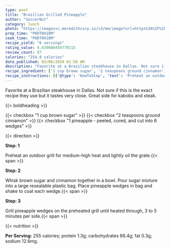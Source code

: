 ```yaml
---
type: post
title: "Brazilian Grilled Pineapple"
author: "SoccerNut"
category: lunch
photo: "https://imagesvc.meredithcorp.io/v3/mm/image?url=https%3A%2F%2Fimages.media-allrecipes.com%2Fuserphotos%2F1095615.jpg"
prep_time: "P0DT0H10M"
cook_time: "P0DT0H10M"
recipe_yield: "6 servings"
rating_value: 4.839080459770115
review_count: 87
calories: "254.8 calories"
date_published: 03/06/2020 01:50 AM
description: "Favorite at a Brazilian steakhouse in Dallas. Not sure if this is the exact recipe they use but it tastes very close. Great side for kabobs and steak."
recipe_ingredient: ['1 cup brown sugar', '2 teaspoons ground cinnamon', '1 pineapple - peeled, cored, and cut into 6 wedges']
recipe_instructions: [{'@type': 'HowToStep', 'text': 'Preheat an outdoor grill for medium-high heat and lightly oil the grate.\n'}, {'@type': 'HowToStep', 'text': 'Whisk brown sugar and cinnamon together in a bowl. Pour sugar mixture into a large resealable plastic bag. Place pineapple wedges in bag and shake to coat each wedge.\n'}, {'@type': 'HowToStep', 'text': 'Grill pineapple wedges on the preheated grill until heated through, 3 to 5 minutes per side.\n'}]
---
```


Favorite at a Brazilian steakhouse in Dallas. Not sure if this is the exact recipe they use but it tastes very close. Great side for kabobs and steak. 

{{< boldheading >}}

{{< checkbox "1 cup brown sugar" >}}
{{< checkbox "2 teaspoons ground cinnamon" >}}
{{< checkbox "1  pineapple - peeled, cored, and cut into 6 wedges" >}}


{{< direction >}}

**Step: 1**

Preheat an outdoor grill for medium-high heat and lightly oil the grate.{{< span >}}

**Step: 2**

Whisk brown sugar and cinnamon together in a bowl. Pour sugar mixture into a large resealable plastic bag. Place pineapple wedges in bag and shake to coat each wedge.{{< span >}}

**Step: 3**

Grill pineapple wedges on the preheated grill until heated through, 3 to 5 minutes per side.{{< span >}}

{{< nutrition >}}

**Per Serving:** 255 calories; protein 1.3g; carbohydrates 66.4g; fat 0.3g; sodium 12.6mg.